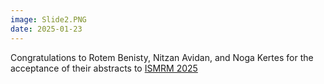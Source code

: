 ```yaml
---
image: Slide2.PNG
date: 2025-01-23
---
```


Congratulations to Rotem Benisty, Nitzan Avidan, and Noga Kertes for the acceptance of their abstracts to [ISMRM 2025](https://www.ismrm.org/25m/)
